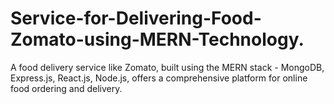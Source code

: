 # Service-for-Delivering-Food-Zomato-using-MERN-Technology.
A food delivery service like Zomato, built using the MERN stack - MongoDB, Express.js, React.js, Node.js, offers a comprehensive platform for online food ordering and delivery.
